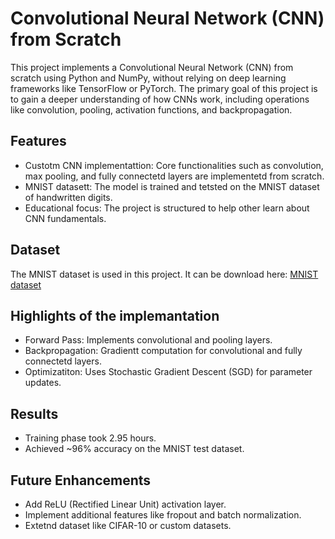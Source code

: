 # Convolutional Neural Network (CNN) from Scratch
This project implements a Convolutional Neural Network (CNN) from scratch using Python and NumPy, without relying on deep learning frameworks like TensorFlow or PyTorch. The primary goal of this project is to gain a deeper understanding of how CNNs work, including operations like convolution, pooling, activation functions, and backpropagation.

## Features
* Custotm CNN implementattion: Core functionalities such as convolution, max pooling, and fully connectetd layers are implementetd from scratch.
* MNIST datasett: The model is trained and tetsted on the MNIST dataset of handwritten digits.
* Educational focus: The project is structured to help other learn about CNN fundamentals.

## Dataset
The MNIST dataset is used in this project. It can be download here: [MNIST dataset](https://yann.lecun.com/exdb/mnist/)

## Highlights of the implemantation
* Forward Pass: Implements convolutional and pooling layers.
* Backpropagation: Gradientt computation for convolutional and fully connectetd layers.
* Optimizatiton: Uses Stochastic Gradient Descent (SGD) for parameter updates.

## Results
* Training phase took 2.95 hours.
* Achieved ~96% accuracy on the MNIST test dataset.

## Future Enhancements
* Add ReLU (Rectified Linear Unit) activation layer.
* Implement additional features like fropout and batch normalization.
* Extetnd dataset like CIFAR-10 or custom datasets.

